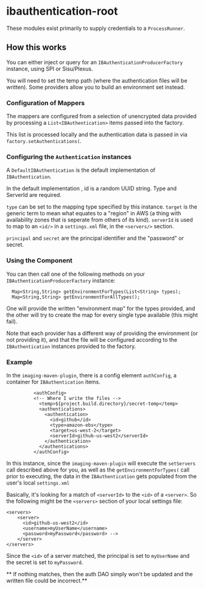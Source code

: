 # ibauthentication-root

These modules exist primarily to supply credentials to a `ProcessRunner`.

## How this works

You can either inject or query for an `IBAuthenticationProducerFactory` instance, using SPI or Sisu/Plexus.

You will need to set the temp path (where the authentication files will be written).  Some providers allow you to build an environment set instead.

### Configuration of Mappers

The mappers are configured from a selection of unencrypted data provided by processing a `List<IBAuthentication>` items passed into the factory.

This list is processed locally and the authentication data is passed in via `factory.setAuthentications(`.

### Configuring the `Authentication` instances

A `DefaultIBAuthentication` is the default implementation of `IBAuthentication`.

In the default implementation , id is a random UUID string.  Type and ServerId are required.

`type` can be set to the mapping type specified by this instance.  `target` is the generic term to mean what equates to a "region" in AWS
(a thing with availability zones that is seperate from others of its kind).  `serverId` is used to map to an `<id/>` in a `settings.xml` file, in the `<servers/>` section.

`principal` and `secret` are the principal identifier and the "password" or secret.

### Using the Component

You can then call one of the following methods on your `IBAuthenticationProducerFactory` instance:

```
  Map<String,String> getEnvironmentForTypes(List<String> types);
  Map<String,String> getEnvironmentForAllTypes();

```
One will provide the written "environment map" for the types provided, and the other will try to create the map for every single type available (this might fail).

Note that each provider has a different way of providing the environment (or not providing it), and that the file will be configured according to the
`IBAuthentication` instances provided to the factory.

###  Example

In the `imaging-maven-plugin`, there is a config element `authConfig`, a container for `IBAuthentication` items.

```
          <authConfig>
          <!-- Where I write the files -->
            <temp>${project.build.directory}/secret-temp</temp>
            <authentications>
              <authentication>
                <id>github</id>
                <type>amazon-ebs</type>
                <target>us-west-2</target>
                <serverId>github-us-west2</serverId>
              </authentication>
            </authentications>
          </authConfig>
```

In this instance, since the `imaging-maven-plugin` will execute the `setServers` call described above for you, as well as the `getEnvironmentForTypes(` call prior to executing, the data in the `IBAuthentication` gets populated from the user's local `settings.xml`


Basically, it's looking for a match of `<serverId>` to the `<id>` of a `<server>`.  So the following might be the `<servers>` section of your local settings file:

```
<servers>
    <server>
      <id>github-us-west2</id>
      <username>myUserName</username>
      <password>myPassword</password> -->
    </server>
</servers>
```

Since the `<id>` of a server matched, the principal is set to `myUserName` and the secret is set to `myPassword`.


** If nothing matches, then the auth DAO simply won't be updated and the written file could be incorrect.**




